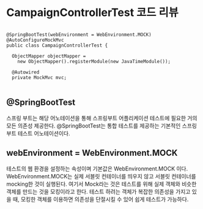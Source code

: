 
# CampaignControllerTest 코드 리뷰

<pre>
<code>
@SpringBootTest(webEnvironment = WebEnvironment.MOCK)
@AutoConfigureMockMvc
public class CampaignControllerTest {

  ObjectMapper objectMapper =
    new ObjectMapper().registerModule(new JavaTimeModule());

  @Autowired
  private MockMvc mvc;
</code>
</pre>

## @SpringBootTest
스프링 부트는 해당 어노테이션을 통해 스프링부트 어플리케이션 테스트에 필요한 거의 모든 의존성 제공한다.
@SpringBootTest는 통합 테스트를 제공하는 기본적인 스프링 부트 테스트 어노테이션이다.

## webEnvironment = WebEnvironment.MOCK
테스트의 웹 환경을 설정하는 속성이며 기본값은 WebEnvironment.MOCK 이다.
WebEnvironment.MOCK는 실제 서블릿 컨테이너를 띄우지 않고 서블릿 컨테이너를 mocking한 것이 실행된다.
여기서 Mock라는 것은 테스트를 위해 실제 객체와 비슷한 객체를 만드는 것을 모킹이라고 한다. 테스트 하려는 객체가 복잡한 의존성을 가지고 있을 때, 모킹한 객체를 이용하면 의존성을 단절시킬 수 있어 쉽게 테스트가 가능하다.


